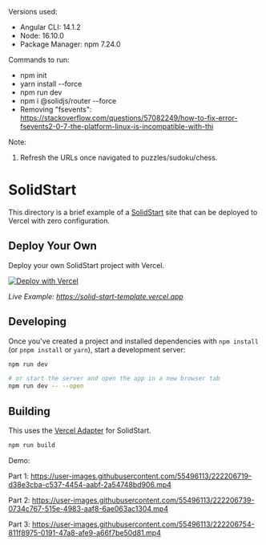 Versions used:

- Angular CLI: 14.1.2
- Node: 16.10.0
- Package Manager: npm 7.24.0

Commands to run:

- npm init
- yarn install --force
- npm run dev
- npm i @solidjs/router --force
- Removing "fsevents": https://stackoverflow.com/questions/57082249/how-to-fix-error-fsevents2-0-7-the-platform-linux-is-incompatible-with-thi

Note:

1. Refresh the URLs once navigated to puzzles/sudoku/chess.

# SolidStart

This directory is a brief example of a [SolidStart](https://github.com/ryansolid/solid-start) site that can be deployed to Vercel with zero configuration.

## Deploy Your Own

Deploy your own SolidStart project with Vercel.

[![Deploy with Vercel](https://vercel.com/button)](https://vercel.com/new/clone?repository-url=https://github.com/vercel/vercel/tree/main/examples/solidstart&template=solidstart)

_Live Example: https://solid-start-template.vercel.app_

## Developing

Once you've created a project and installed dependencies with `npm install` (or `pnpm install` or `yarn`), start a development server:

```bash
npm run dev

# or start the server and open the app in a new browser tab
npm run dev -- --open
```

## Building

This uses the [Vercel Adapter](https://github.com/solidjs/solid-start/tree/main/packages/start-vercel) for SolidStart.

```bash
npm run build
```

Demo:

Part 1:
https://user-images.githubusercontent.com/55496113/222206719-d38e3cba-c537-4454-aabf-2a54748bd906.mp4

Part 2:
https://user-images.githubusercontent.com/55496113/222206739-0734c767-515e-4983-aaf8-6ae063ac1304.mp4

Part 3:
https://user-images.githubusercontent.com/55496113/222206754-811f8975-0191-47a8-afe9-a66f7be50d81.mp4

